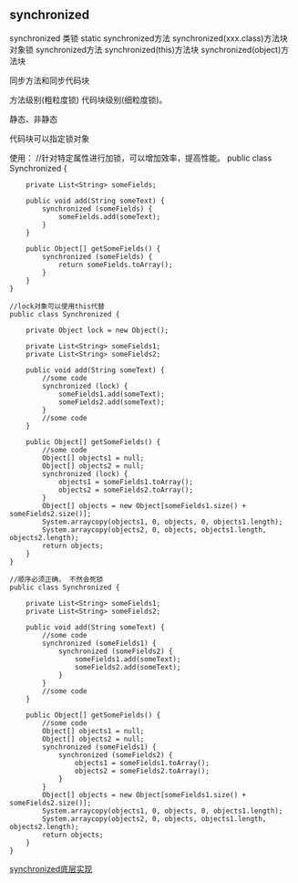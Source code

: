 synchronized
-

synchronized
	类锁
		static synchronized方法
		synchronized(xxx.class)方法块
	对象锁
		synchronized方法
		synchronized(this)方法块
		synchronized(object)方法块

	

同步方法和同步代码块

方法级别(粗粒度锁)
代码块级别(细粒度锁)。

静态、非静态

代码块可以指定锁对象

使用：
	//针对特定属性进行加锁，可以增加效率，提高性能。
	public class Synchronized {

		private List<String> someFields;

		public void add(String someText) {
			synchronized (someFields) {
				someFields.add(someText);
			}
		}
		
		public Object[] getSomeFields() {
			synchronized (someFields) {
				return someFields.toArray();
			}
		}
	}
	
	//lock对象可以使用this代替
	public class Synchronized {
		
		private Object lock = new Object();

		private List<String> someFields1;
		private List<String> someFields2;
		
		public void add(String someText) {
			//some code
			synchronized (lock) {
				someFields1.add(someText);
				someFields2.add(someText);
			}
			//some code
		}
		
		public Object[] getSomeFields() {
			//some code
			Object[] objects1 = null;
			Object[] objects2 = null;
			synchronized (lock) {
				objects1 = someFields1.toArray();
				objects2 = someFields2.toArray();
			}
			Object[] objects = new Object[someFields1.size() + someFields2.size()];
			System.arraycopy(objects1, 0, objects, 0, objects1.length);
			System.arraycopy(objects2, 0, objects, objects1.length, objects2.length);
			return objects;
		}
	}
	
	//顺序必须正确， 不然会死锁
	public class Synchronized {
		
		private List<String> someFields1;
		private List<String> someFields2;
		
		public void add(String someText) {
			//some code
			synchronized (someFields1) {
				synchronized (someFields2) {
					someFields1.add(someText);
					someFields2.add(someText);
				}
			}
			//some code
		}
		
		public Object[] getSomeFields() {
			//some code
			Object[] objects1 = null;
			Object[] objects2 = null;
			synchronized (someFields1) {
				synchronized (someFields2) {
					objects1 = someFields1.toArray();
					objects2 = someFields2.toArray();
				}
			}
			Object[] objects = new Object[someFields1.size() + someFields2.size()];
			System.arraycopy(objects1, 0, objects, 0, objects1.length);
			System.arraycopy(objects2, 0, objects, objects1.length, objects2.length);
			return objects;
		}
	}
	
	
[synchronized底层实现](https://github.com/farmerjohngit/myblog/issues/12)